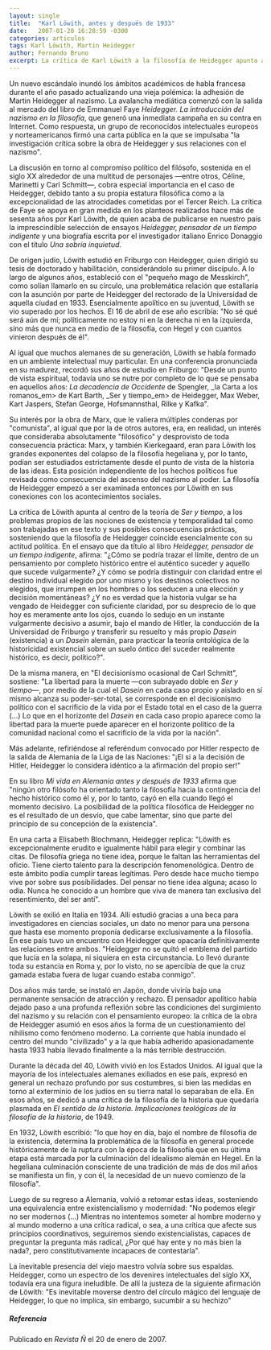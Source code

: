 ```yaml
---
layout: single
title:  "Karl Löwith, antes y después de 1933"
date:   2007-01-20 16:28:59 -0300
categories: articulos
tags: Karl Löwith, Martin Heidegger
author: Fernando Bruno
excerpt: La crítica de Karl Löwith a la filosofía de Heidegger apunta al centro de la teoría de Ser y tiempo, a los problemas propios de las nociones de existencia y temporalidad tal como son trabajadas en ese texto y sus posibles consecuencias prácticas, sosteniendo que la filosofía de Heidegger coincide esencialmente con su actitud política.
---
```


Un nuevo escándalo inundó los ámbitos académicos de habla francesa durante el año pasado actualizando una vieja polémica: la adhesión de Martin Heidegger al nazismo. La avalancha mediática comenzó con la salida al mercado del libro de Emmanuel Faye _Heidegger. La introducción del nazismo en la filosofía_, que generó una inmediata campaña en su contra en Internet. Como respuesta, un grupo de reconocidos intelectuales europeos y norteamericanos firmó una carta pública en la que se impulsaba "la investigación crítica sobre la obra de Heidegger y sus relaciones con el nazismo".

La discusión en torno al compromiso político del filósofo, sostenida en el siglo XX alrededor de una multitud de personajes —entre otros, Céline, Marinetti y Carl Schmitt—, cobra especial importancia en el caso de Heidegger, debido tanto a su propia estatura filosófica como a la excepcionalidad de las atrocidades cometidas por el Tercer Reich. La crítica de Faye se apoya en gran medida en los planteos realizados hace más de sesenta años por Karl Löwith, de quien acaba de publicarse en nuestro país la imprescindible selección de ensayos _Heidegger, pensador de un tiempo indigente_ y una biografía escrita por el investigador italiano Enrico Donaggio con el título _Una sobria inquietud_.

De origen judío, Löwith estudió en Friburgo con Heidegger, quien dirigió su tesis de doctorado y habilitación, considerándolo su primer discípulo. A lo largo de algunos años, estableció con el "pequeño mago de Messkirch", como solían llamarlo en su círculo, una problemática relación que estallaría con la asunción por parte de Heidegger del rectorado de la Universidad de aquella ciudad en 1933\. Esencialmente apolítico en su juventud, Löwith se vio superado por los hechos. El 16 de abril de ese año escribía: "No sé qué será aún de mí; políticamente no estoy ni en la derecha ni en la izquierda, sino más que nunca en medio de la filosofía, con Hegel y con cuantos vinieron después de él".

Al igual que muchos alemanes de su generación, Löwith se había formado en un ambiente intelectual muy particular. En una conferencia pronunciada en su madurez, recordó sus años de estudio en Friburgo: "Desde un punto de vista espiritual, todavía uno se nutre por completo de lo que se pensaba en aquellos años: _La decadencia de Occidente_ de Spengler, _la Carta a los romanos_em> de Kart Barth, _Ser y tiempo_em> de Heidegger, Max Weber, Kart Jaspers, Stefan George, Hofsmannsthal, Rilke y Kafka".

Su interés por la obra de Marx, que le valiera múltiples condenas por "comunista", al igual que por la de otros autores, era, en realidad, un interés que consideraba absolutamente "filosófico" y desprovisto de toda consecuencia práctica: Marx, y también Kierkegaard, eran para Löwith los grandes exponentes del colapso de la filosofía hegeliana y, por lo tanto, podían ser estudiados estrictamente desde el punto de vista de la historia de las ideas. Esta posición independiente de los hechos políticos fue revisada como consecuencia del ascenso del nazismo al poder. La filosofía de Heidegger empezó a ser examinada entonces por Löwith en sus conexiones con los acontecimientos sociales.

La crítica de Löwith apunta al centro de la teoría de _Ser y tiempo_, a los problemas propios de las nociones de existencia y temporalidad tal como son trabajadas en ese texto y sus posibles consecuencias prácticas, sosteniendo que la filosofía de Heidegger coincide esencialmente con su actitud política. En el ensayo que da título al libro _Heidegger, pensador de un tiempo indigente_, afirma: "¿Cómo se podría trazar el límite, dentro de un pensamiento por completo histórico entre el auténtico suceder y aquello que sucede vulgarmente? ¿Y cómo se podría distinguir con claridad entre el destino individual elegido por uno mismo y los destinos colectivos no elegidos, que irrumpen en los hombres o los seducen a una elección y decisión momentáneas? ¿Y no es verdad que la historia vulgar se ha vengado de Heidegger con suficiente claridad, por su desprecio de lo que hoy es meramente ante los ojos, cuando lo sedujo en un instante vulgarmente decisivo a asumir, bajo el mando de Hitler, la conducción de la Universidad de Friburgo y transferir su resuelto y más propio _Dasein_ (existencia) a un _Dasein_ alemán, para practicar la teoría ontológica de la historicidad existencial sobre un suelo óntico del suceder realmente histórico, es decir, político?".

De la misma manera, en "El decisionismo ocasional de Carl Schmitt", sostiene: "La libertad para la muerte —con subrayado doble en _Ser y tiempo_—, por medio de la cual el _Dasein_ en cada caso propio y aislado en sí mismo alcanza su poder-ser-total, se corresponde en el decisionismo político con el sacrificio de la vida por el Estado total en el caso de la guerra (...) Lo que en el horizonte del _Dasein_ en cada caso propio aparece como la libertad para la muerte puede aparecer en el horizonte político de la comunidad nacional como el sacrificio de la vida por la nación".

Más adelante, refiriéndose al referéndum convocado por Hitler respecto de la salida de Alemania de la Liga de las Naciones: "¡El sí a la decisión de Hitler, Heidegger lo considera idéntico a la afirmación del propio ser!"

En su libro _Mi vida en Alemania antes y después de 1933_ afirma que "ningún otro filósofo ha orientado tanto la filosofía hacia la contingencia del hecho histórico como él y, por lo tanto, cayó en ella cuando llegó el momento decisivo. La posibilidad de la política filosófica de Heidegger no es el resultado de un desvío, que cabe lamentar, sino que parte del principio de su concepción de la existencia".

En una carta a Elisabeth Blochmann, Heidegger replica: "Löwith es excepcionalmente erudito e igualmente hábil para elegir y combinar las citas. De filosofía griega no tiene idea, porque le faltan las herramientas del oficio. Tiene cierto talento para la descripción fenomenológica. Dentro de este ámbito podía cumplir tareas legítimas. Pero desde hace mucho tiempo vive por sobre sus posibilidades. Del pensar no tiene idea alguna; acaso lo odia. Nunca he conocido a un hombre que viva de manera tan exclusiva del resentimiento, del ser anti".

Löwith se exilió en Italia en 1934\. Allí estudió gracias a una beca para investigadores en ciencias sociales, un dato no menor para una persona que hasta ese momento proponía dedicarse exclusivamente a la filosofía. En ese país tuvo un encuentro con Heidegger que opacaría definitivamente las relaciones entre ambos. "Heidegger no se quitó el emblema del partido que lucía en la solapa, ni siquiera en esta circunstancia. Lo llevó durante toda su estancia en Roma y, por lo visto, no se apercibía de que la cruz gamada estaba fuera de lugar cuando estaba conmigo".

Dos años más tarde, se instaló en Japón, donde viviría bajo una permanente sensación de atracción y rechazo. El pensador apolítico había dejado paso a una profunda reflexión sobre las condiciones del surgimiento del nazismo y su relación con el pensamiento europeo: la crítica de la obra de Heidegger asumió en esos años la forma de un cuestionamiento del nihilismo como fenómeno moderno. La corriente que había inundado el centro del mundo "civilizado" y a la que había adherido apasionadamente hasta 1933 había llevado finalmente a la más terrible destrucción.

Durante la década del 40, Löwith vivió en los Estados Unidos. Al igual que la mayoría de los intelectuales alemanes exiliados en ese país, expresó en general un rechazo profundo por sus costumbres, si bien las medidas en torno al exterminio de los judíos en su tierra natal lo separaban de ella. En esos años, se dedicó a una crítica de la filosofía de la historia que quedaría plasmada en _El sentido de la historia. Implicaciones teológicas de la filosofía de la historia_, de 1949.

En 1932, Löwith escribió: "lo que hoy en día, bajo el nombre de filosofía de la existencia, determina la problemática de la filosofía en general procede históricamente de la ruptura con la época de la filosofía que en su última etapa está marcada por la culminación del idealismo alemán en Hegel. En la hegeliana culminación consciente de una tradición de más de dos mil años se manifiesta un fin, y con él, la necesidad de un nuevo comienzo de la filosofía".

Luego de su regreso a Alemania, volvió a retomar estas ideas, sosteniendo una equivalencia entre existencialismo y modernidad: "No podemos elegir no ser modernos (...) Mientras no intentemos someter al hombre moderno y al mundo moderno a una crítica radical, o sea, a una crítica que afecte sus principios coordinativos, seguiremos siendo existencialistas, capaces de preguntar la pregunta más radical, ¿Por qué hay ente y no más bien la nada?, pero constitutivamente incapaces de contestarla".

La inevitable presencia del viejo maestro volvía sobre sus espaldas. Heidegger, como un espectro de los devenires intelectuales del siglo XX, todavía era una figura ineludible. De allí la justeza de la siguiente afirmación de Löwith: "Es inevitable moverse dentro del círculo mágico del lenguaje de Heidegger, lo que no implica, sin embargo, sucumbir a su hechizo"

##### Referencia

Publicado en _Revista Ñ_ el 20 de enero de 2007.
